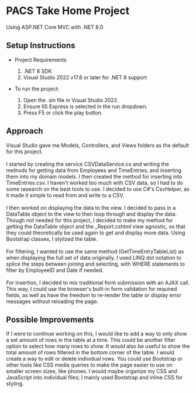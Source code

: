 # PACS Take Home Project
Using ASP.NET Core MVC with .NET 8.0

## Setup Instructions
- Project Requirements
  1. .NET 8 SDK
  2. Visual Studio 2022 v17.8 or later for .NET 8 support

- To run the project:
  1. Open the .sln file in Visual Studio 2022.
  2. Ensure IIS Express is selected in the run dropdown.
  3. Press F5 or click the play button.
 
## Approach
Visual Studio gave me Models, Controllers, and Views folders as the default for this project.<br /><br />
I started by creating the service CSVDataService.cs and writing the methods for getting data from Employees and TimeEntries, and inserting them into my domain models. I then created the method for inserting into TimeEntries.csv. I haven't worked too much with CSV data, so I had to do some research on the best tools to use. I decided to use C#'s CsvHelper, as it made it simple to read from and write to a CSV.<br /><br />
I then worked on displaying the data to the view. I decided to pass in a DataTable object to the view to then loop through and display the data. Though not needed for this project, I decided to make my method for getting the DataTable object and the _Report.cshtml view agnostic, so that they could theoretically be used again to get and display more data. Using Bootstrap classes, I stylized the table.<br /><br />
For filtering, I wanted to use the same method (GetTimeEntryTableList) as when displaying the full set of data originally. I used LINQ dot notation to splice the steps between joining and selecting, with WHERE statements to filter by EmployeeID and Date if needed.<br /><br />
For insertion, I decided to mix traditional form submission with an AJAX call. This way, I could use the browser's built-in form validation for required fields, as well as have the freedom to re-render the table or display error messages without reloading the page.

## Possible Improvements
If I were to continue working on this, I would like to add a way to only show a set amount of rows in the table at a time. This could be another filter option to select how many rows to show. It would also be useful to show the total amount of rows filtered in the bottom corner of the table. I would create a way to edit or delete individual rows. You could use Bootstrap or other tools like CSS media queries to make the page easier to use on smaller screen sizes, like phones. I would maybe organize my CSS and JavaScript into individual files; I mainly used Bootstrap and inline CSS for styling.
